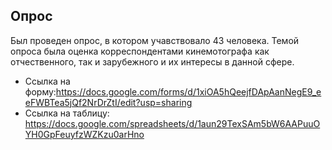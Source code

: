 ## Опрос
Был проведен опрос, в котором учавствовало 43 человека. Темой опроса была оценка корреспондентами кинемотографа как отчественного, так и зарубежного и их интересы в данной сфере.
+ Ссылка на форму:https://docs.google.com/forms/d/1xiOA5hQeejfDApAanNegE9_eeFWBTea5jQf2NrDrZtI/edit?usp=sharing
+ Ссылка на таблицу: https://docs.google.com/spreadsheets/d/1aun29TexSAm5bW6AAPuuOYH0GpFeuyfzWZKzu0arHno
